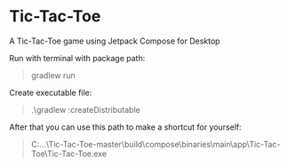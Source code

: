 # Tic-Tac-Toe
A Tic-Tac-Toe game using Jetpack Compose for Desktop

Run with terminal with package path:
>gradlew run

Create executable file:
>.\gradlew :createDistributable

After that you can use this path to make a shortcut for yourself:
>C:\...\Tic-Tac-Toe-master\build\compose\binaries\main\app\Tic-Tac-Toe\Tic-Tac-Toe.exe
